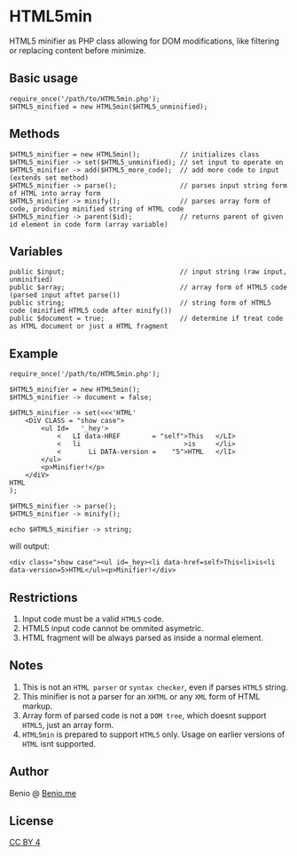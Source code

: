 # HTML5min
HTML5 minifier as PHP class allowing for DOM modifications, like filtering or replacing content before minimize.

## Basic usage

    require_once('/path/to/HTML5min.php');
    $HTML5_minified = new HTML5min($HTML5_unminified);

## Methods

    $HTML5_minifier = new HTML5min();          // initializes class
    $HTML5_minifier -> set($HTML5_unminified); // set input to operate on
    $HTML5_minifier -> add($HTML5_more_code);  // add more code to input (extends set method)
    $HTML5_minifier -> parse();                // parses input string form of HTML into array form
    $HTML5_minifier -> minify();               // parses array form of code, producing minified string of HTML code
    $HTML5_minifier -> parent($id);            // returns parent of given id element in code form (array variable)
    
## Variables
    public $input;                             // input string (raw input, unminified)
    public $array;                             // array form of HTML5 code (parsed input aftet parse())
    public string;                             // string form of HTML5 code (minified HTML5 code after minify())
    public $document = true;                   // determine if treat code as HTML document or just a HTML fragment

## Example
    require_once('/path/to/HTML5min.php');
    
    $HTML5_minifier = new HTML5min();
    $HTML5_minifier -> document = false;
    
    $HTML5_minifier -> set(<<<'HTML'
        <DiV CLASS = "show case">
    		<ul Id=   '_hey'>
    			<	LI data-HREF		= "self">This	</LI>
    			<	li                          >is		</li>
    			<       Li DATA-version	=    "5">HTML	</lI>
    		</ul>
    		<p>Minifier!</p>
    	</diV>
    HTML
    );
    
    $HTML5_minifier -> parse();
    $HTML5_minifier -> minify();
    
    echo $HTML5_minifier -> string;

will output:

    <div class="show case"><ul id=_hey><li data-href=self>This<li>is<li data-version=5>HTML</ul><p>Minifier!</div>

## Restrictions
1. Input code must be a valid `HTML5` code.
2. HTML5 input code cannot be ommited asymetric.
3. HTML fragment will be always parsed as inside a normal element.

## Notes
1. This is not an `HTML parser` or `syntax checker`, even if parses `HTML5` string.
2. This minifier is not a parser for an `XHTML` or any `XML` form of HTML markup.
3. Array form of parsed code is not a `DOM tree`, which doesnt support `HTML5`, just an array form.
4. `HTML5min` is prepared to support `HTML5` only. Usage on earlier versions of `HTML` isnt supported.
    
## Author
Benio @ [Benio.me](http://benio.me)

## License
[CC BY 4](http://creativecommons.org/licenses/by/4.0)
